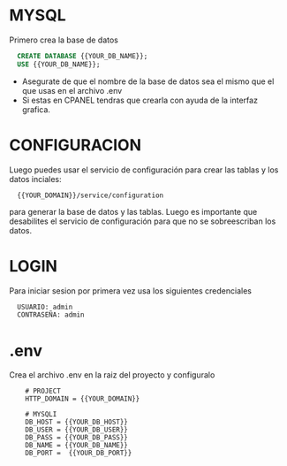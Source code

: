 # MYSQL

Primero crea la base de datos

```sql
  CREATE DATABASE {{YOUR_DB_NAME}};
  USE {{YOUR_DB_NAME}};
```

-   Asegurate de que el nombre de la base de datos sea el mismo que el que usas en el archivo .env
-   Si estas en CPANEL tendras que crearla con ayuda de la interfaz grafica.

# CONFIGURACION

Luego puedes usar el servicio de configuración para crear las tablas y los datos inciales:

```http
  {{YOUR_DOMAIN}}/service/configuration
```

para generar la base de datos y las tablas.
Luego es importante que desabilites el servicio de configuración para que no se sobreescriban los datos.

# LOGIN

Para iniciar sesion por primera vez usa los siguientes credenciales

```txt
  USUARIO: admin
  CONTRASEÑA: admin
```

# .env

Crea el archivo .env en la raiz del proyecto y configuralo

```env
    # PROJECT
    HTTP_DOMAIN = {{YOUR_DOMAIN}}

    # MYSQLI
    DB_HOST = {{YOUR_DB_HOST}}
    DB_USER = {{YOUR_DB_USER}}
    DB_PASS = {{YOUR_DB_PASS}}
    DB_NAME = {{YOUR_DB_NAME}}
    DB_PORT =  {{YOUR_DB_PORT}}
```
